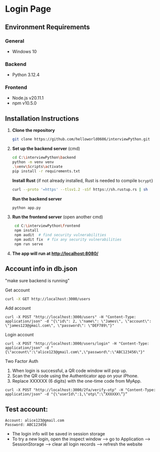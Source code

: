 # Login Page

## Environment Requirements
### General
- Windows 10

### Backend
- Python 3.12.4

### Frontend
- Node.js v20.11.1
- npm v10.5.0

## Installation Instructions

1. **Clone the repository**
    ```bash
    git clone https://github.com/helloworld0606/interviewPython.git
    ```

2. **Set up the backend server** (cmd)
    ```bash
    cd C:\interviewPython\backend
    python -m venv venv
    .\venv\Scripts\activate
    pip install -r requirements.txt
    ```

    **Install Rust** (if not already installed, Rust is needed to compile `bcrypt`)
    ```bash
    curl --proto '=https' --tlsv1.2 -sSf https://sh.rustup.rs | sh
    ```

   **Run the backend server**
    ```bash
    python app.py
    ```

4. **Run the frontend server** (open another cmd)
   ```bash
    cd C:\interviewPython\frontend
    npm install
    npm audit  # find security vulnerabilities
    npm audit fix  # fix any security vulnerabilities
    npm run serve
    ```

5. **The app will run at [http://localhost:8080/](http://localhost:8080/)**



## Account info in db.json
"make sure backend is running"

Get account
```bash
curl -X GET http://localhost:3000/users
```
Add account
```
curl -X POST "http://localhost:3000/users" -H "Content-Type: application/json" -d "{\"id\": 2, \"name\": \"James\", \"account\": \"james123@gmail.com\", \"password\": \"DEF789\"}"
```
Login account
```
curl -X POST "http://localhost:3000/users/login" -H "Content-Type: application/json" -d "{\"account\":\"alice123@gmail.com\",\"password\":\"ABC123456\"}"
```
Two Factor Auth
1. When login is successful, a QR code window will pop up.
2. Scan the QR code using the Authenticator app on your iPhone.
3. Replace XXXXXX (6 digits) with the one-time code from MyApp.

```
curl -X POST "http://localhost:3000/2fa/verify-otp" -H "Content-Type: application/json" -d "{\"userId\":1,\"otp\”:\”XXXXXX\”}”
```

## Test account:
```
Account: alice123@gmail.com
Password: ABC123456
```

- The login info will be saved in session storage
- To try a new login, open the inspect window —> go to Application —> SessionStorage —> clear all login records —> refresh the website
